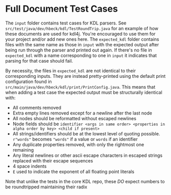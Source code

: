 # Full Document Test Cases

The `input` folder contains test cases for KDL parsers. See `src/test/java/dev/hbeck/kdl/TestRoundTrip.java`
for an example of how these documents are used for kdl4j. You're encouraged to use them for your project and/or add new ones
here. The `expected_kdl` folder contains files with the same name as those in `input` with the expected output after being 
run through the parser and printed out again. If there's no file in `expected_kdl` with a name corresponding to one in `input`
it indicates that parsing for that case should fail.

By necessity, the files in `expected_kdl` are not identical to their corresponding inputs. They are instead pretty-printed
using the default print configuration found in `src/main/java/dev/hbeck/kdl/print/PrintConfig.java`. This means that when
adding a test case the expected output must be structurally identical with:

* All comments removed
* Extra empty lines removed except for a newline after the last node
* All nodes should be reformatted without escaped newlines
* Node fields should be `identifier <args in same order> <properties in alpha order by key> <child if present>`
* All strings/identifiers should be at the lowest level of quoting possible. `r"words"` becomes `"words"` if a value or `words`
  if an identifier
* Any duplicate properties removed, with only the rightmost one remaining
* Any literal newlines or other ascii escape characters in escaped strings replaced with their escape sequences
* 4 space indents
* `E` used to indicate the exponent of all floating point literals

Note that unlike the tests in the core KDL repo, these *DO* expect numbers to be roundtripped maintaining their radix
